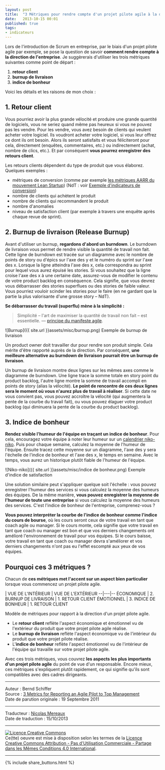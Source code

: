 ```yaml
---
layout: post
title:  "3 Métriques pour rendre compte d'un projet pilote agile à la direction de l'entreprise"
date:   2013-10-15 00:01
published: true
tags:
- indicateurs
---
```


Lors de l'introduction de Scrum en entreprise, par le biais d'un projet pilote agile par exemple, se pose la question de savoir **comment rendre compte à la direction de l'entreprise**. Je suggèrerais d'utiliser les trois métriques suivantes comme point de départ :

1. **retour client**
2. **burnup de livraison**
3. **indice de bonheur**


Voici les détails et les raisons de mon choix :

## 1. Retour client
Vous pourriez avoir la plus grande vélocité et produire une grande quantité de logiciels, vous ne seriez quand même pas heureux si vous ne pouvez pas les vendre. Pour les vendre, vous avez besoin de clients qui veulent acheter votre logiciel. Ils voudront acheter votre logiciel, si vous leur offrez ce dont ils ont besoin. Alors ils seront satisfaits et vous féliciteront pour cela, directement (enquêtes, commentaires, etc.) ou indirectement (achat, nombre de clics, etc.). Et par conséquent **vous pourrez enregistrer des retours client**.

Les retours clients dépendent du type de produit que vous élaborez. Quelques exemples :

* métriques de conversion (comme par exemple [les métriques AARR du mouvement Lean Startup](http://500hats.typepad.com/500blogs/2007/09/startup-metrics.html)) (NdT : voir [Exemple d'indicateurs de conversion](http://ayeba.wikispaces.com/Exemple%20d%27indicateurs%20de%20conversion))
* nombre de clients qui achètent le produit
* nombre de clients qui recommandent le produit
* nombre d'anomalies
* niveau de satisfaction client (par exemple à travers une enquête après chaque revue de sprint).

## 2. Burnup de livraison (Release Burnup)

Avant d'utiliser un burnup, **regardons d'abord un burndown**. Le burndown de livraison vous permet de rendre visible la quantité de travail non fait. Cette ligne de burndown est tracée sur un diagramme avec le nombre de points de story ou d'épics sur l'axe des y et le numéro du sprint sur l'axe des x. Lorsque la ligne atteindra l'axe des x, cela correspondra au sprint pour lequel vous aurez épuisé les stories. Si vous souhaitez que la ligne croise l'axe des x à une certaine date, assurez-vous de modifier le contenu de votre product backlog en conséquence. Cela signifie, que vous devrez vous débarrasser des stories superflues ou des stories de faible valeur. Vous pourriez vouloir scinder les stories pour le faire (en ne gardant que la partie la plus valorisante d'une grosse story – NdT).

**Se débarrasser du travail (superflu) mène à la simplicité :**

> Simplicité – l'art de maximiser la quantité de travail non fait – est essentielle. — [principe du manifeste agile](http://agilemanifesto.org/iso/fr/principles.html).

![Burnup]({{ site.url }}assets/misc/burnup.png)
Exemple de burnup de livraison


Un product owner doit travailler dur pour rendre son produit simple. Cela mérite d'être rapporté auprès de la direction. Par conséquent, **une meilleure alternative au burndown de livraison pourrait être un burnup de livraison**.

Un burnup de livraison montre deux lignes sur les mêmes axes comme le diagramme de burndown. Une ligne trace la somme totale en story point du product backlog, l'autre ligne montre la somme de travail accompli en points de story (alias la vélocité). **Le point de rencontre de ces deux lignes sera le moment où vous n'aurez plus de travail à réaliser**. Si cette date ne vous convient pas, vous pouvez accroître la vélocité (qui augmentera la pente de la courbe du travail fait), ou vous pouvez élaguer votre product backlog (qui diminuera la pente de la courbe du product backlog).

## 3. Indice de bonheur

**Rendez visible l'humeur de l'équipe en traçant un indice de bonheur**. Pour cela, encouragez votre équipe à noter leur humeur sur un [calendrier niko-niko](http://agiletrail.com/2011/09/12/how-to-track-the-teams-mood-with-a-niko-niko-calendar). Puis pour chaque semaine, calculez la moyenne de l'humeur de l'équipe. Ensuite tracez cette moyenne sur un diagramme, l'axe des y sera l'échelle de l'indice de bonheur et l'axe des x, le temps en semaine. Avec le temps, vous aurez un historique plutôt fiable de l'humeur de l'équipe.

![Niko-niko]({{ site.url }}assets/misc/indice de bonheur.png)
Exemple d'indice de satisfaction

Une solution similaire peut s'appliquer quelque soit l'échelle : vous pouvez enregistrer l'humeur des services si vous calculez la moyenne des humeurs des équipes. De la même manière, **vous pouvez enregistrer la moyenne de l'humeur de toute une entreprise** si vous calculez la moyenne des humeurs des services. C'est l'indice de bonheur de l'entreprise, comprenez-vous ?

**Vous pouvez interpréter la courbe de l'indice de bonheur comme l'indice du cours de bourse**, où les cours seront ceux de votre travail en tant que coach agile ou manager. Si le cours monte, cela signifie que votre travail en tant que coach ou manager est bon et que vos derniers changements ont amélioré l'environnement de travail pour vos équipes. Si le cours baisse, votre travail en tant que coach ou manager devra s'améliorer et vos derniers changements n'ont pas eu l'effet escompté aux yeux de vos équipes.

## Pourquoi ces 3 métriques ?

Chacun de **ces métriques met l'accent sur un aspect bien particulier** lorsque vous commencez un projet pilote agile.

  | VUE DE L'INTÉRIEUR  | VUE DE L'EXTÉRIEUR
--|---|--
 ÉCONOMIQUE | 2. BURNUP DE LIVRAISON | 1. RETOUR CLIENT
 ÉMOTIONNEL | 3. INDICE DE BONHEUR | 1. RETOUR CLIENT

Modèle de métriques pour rapport à la direction d'un projet pilote agile.

* Le **retour client** reflète l'aspect économique et émotionnel vu de l'extérieur du produit que votre projet pilote agile réalise.
* Le **burnup de livraison** reflète l'aspect économique vu de l'intérieur du produit que votre projet pilote réalise.
* L'**indice de bonheur** reflète l'aspect émotionnel vu de l'intérieur de l'équipe qui travaille sur votre projet pilote agile.


Avec ces trois métriques, vous couvrez **les aspects les plus importants d'un projet pilote agile** du point de vue d'un responsable. Encore mieux, ces métriques s'expliquent plutôt rapidement, ce qui signifie qu'ils sont compatibles avec des cadres dirigeants.


---
Auteur : Bernd Schiffer  
Source : [3 Metrics for Reporting an Agile Pilot to Top Management](http://agiletrail.com/2011/09/19/3-metrics-for-reporting-an-agile-pilot-to-top-management/)  
Date de parution originale : 19 Septembre 2011  

---
Traducteur : [Nicolas Mereaux](http://www.les-traducteurs-agiles.org/traducteurs/)  
Date de traduction : 15/10/2013  

---

<a rel="license" href="http://creativecommons.org/licenses/by-nc-sa/4.0/"><img alt="Licence Creative Commons" style="border-width:0" src="http://i.creativecommons.org/l/by-nc-sa/4.0/88x31.png" /></a><br />Ce(tte) oeuvre est mise à disposition selon les termes de la <a rel="license" href="http://creativecommons.org/licenses/by-nc-sa/4.0/">Licence Creative Commons Attribution - Pas d'Utilisation Commerciale - Partage dans les Mêmes Conditions 4.0 International</a>.

---

{% include share_buttons.html %}
